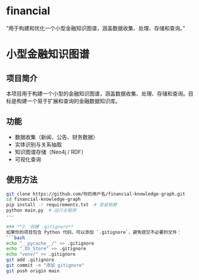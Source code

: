 # financial
“用于构建和优化一个小型金融知识图谱，涵盖数据收集、处理、存储和查询。”
# 小型金融知识图谱

##  项目简介
本项目用于构建一个小型的金融知识图谱，涵盖数据收集、处理、存储和查询。目标是构建一个易于扩展和查询的金融数据知识库。

##  功能
- 数据收集（新闻、公告、财务数据）
- 实体识别与关系抽取
- 知识图谱存储（Neo4j / RDF）
- 可视化查询

## 使用方法
```bash
git clone https://github.com/你的用户名/financial-knowledge-graph.git
cd financial-knowledge-graph
pip install -r requirements.txt  # 安装依赖
python main.py  # 运行主程序
---

### **2. 创建 .gitignore**
如果你的项目包含 Python 代码，可以添加 `.gitignore`，避免提交不必要的文件：
```bash
echo "__pycache__/" >> .gitignore
echo ".DS_Store" >> .gitignore
echo "venv/" >> .gitignore
git add .gitignore
git commit -m "添加 gitignore"
git push origin main
